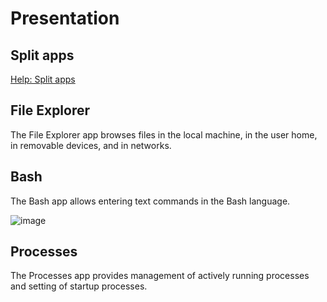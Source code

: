 # Presentation

## Split apps

[Help: Split apps](https://github.com/metropicture/help/blob/master/split-apps.md)

## File Explorer

The File Explorer app browses files in the local machine, in the user home, in removable devices, and in networks.

## Bash

The Bash app allows entering text commands in the Bash language.

![image](https://github.com/user-attachments/assets/7dd9476e-6cc5-4d22-a1f8-50489c8891f7)

## Processes

The Processes app provides management of actively running processes and setting of startup processes.

